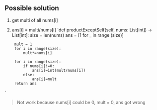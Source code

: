 ## Possible solution
1. get multi of all nums[i]
2. ans[i] = multi/nums[i] 
`def productExceptSelf(self, nums: List[int]) -> List[int]:
        size = len(nums)
        ans = [1 for _ in range (size)]
        
        mult = 1
        for i in range(size):
            mult*=nums[i]
        
        for i in range(size):
            if nums[i]!=0:
                ans[i]=int(mult/nums[i])
            else:
                ans[i]=mult
        return ans
`
>Not work because nums[i] could be 0, mult = 0, ans got wrong
